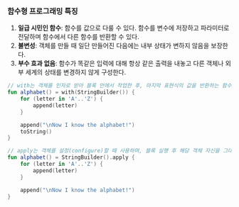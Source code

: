 ### 함수형 프로그래밍 특징
1. __일급 시민인 함수__: 함수를 값으로 다룰 수 있다. 함수를 변수에 저장하고 파라미터로 전달하며 함수에서 다른 함수를 반환할 수 있다. 
2. __불변성__: 객체를 만들 때 일단 만들어진 다음에는 내부 상태가 변하지 않음을 보장한다.
3. __부수 효과 없음__: 함수가 똑같은 입력에 대해 항상 같은 출력을 내놓고 다른 객체나 외부 세계의 상태를 변경하지 않게 구성한다. 

```kotlin
// with는 객체를 인자로 받아 블록 안에서 작업한 후, 마지막 표현식의 값을 반환하는 함수이다.
fun alphabet() = with(StringBuilder()) {
    for (letter in 'A'..'Z') {
        append(letter)
    }

    append("\nNow I know the alphabet!")
    toString()
}

// apply는 객체를 설정(configure)할 때 사용하며, 블록 실행 후 해당 객체 자신을 그대로 반환하는 함수이다.
fun alphabet() = StringBuilder().apply {
    for (letter in 'A'..'Z') {
        append(letter)
    }

    append("\nNow I know the alphabet!")
}
```
